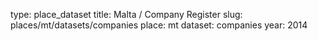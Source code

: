 type: place_dataset
title: Malta / Company Register
slug: places/mt/datasets/companies
place: mt
dataset: companies
year: 2014
